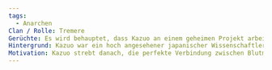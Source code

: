 ```yaml
---
tags:
  - Anarchen
Clan / Rolle: Tremere
Gerüchte: Es wird behauptet, dass Kazuo an einem geheimen Projekt arbeitet, das es Vampiren ermöglichen soll, in die digitale Welt einzudringen und sie zu beherrschen.
Hintergrund: Kazuo war ein hoch angesehener japanischer Wissenschaftler und Okkultist, der sich intensiv mit der Verbindung zwischen Wissenschaft und Magie beschäftigte. Die Tremere erkannten sein Potenzial und umarmten ihn.
Motivation: Kazuo strebt danach, die perfekte Verbindung zwischen Blutmagie und moderner Technologie zu schaffen, um unübertroffene Macht zu erlangen.
---
```

